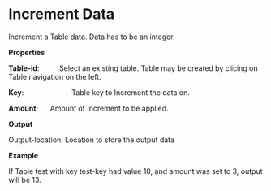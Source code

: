 # Increment Data

Increment a Table data. Data has to be an integer.

 **Properties**
 

**Table-id**:                 Select an existing table. Table may be created by clicing on Table navigation on the left.

**Key**:                        Table key to Increment the data on.

**Amount**:                 Amount of Increment to be applied.

 **Output**
 

Output-location: Location to store the output data

**Example**

If Table test with key test-key had value 10, and amount was set to 3, output will be 13.
